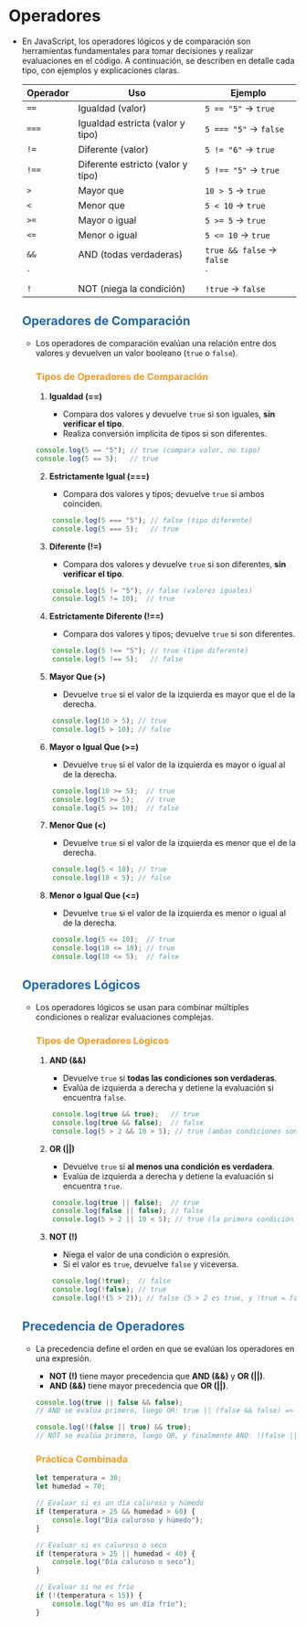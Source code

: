 # Operadores

* En JavaScript, los operadores lógicos y de comparación son herramientas fundamentales para tomar decisiones y realizar evaluaciones en el código. A continuación, se describen en detalle cada tipo, con ejemplos y explicaciones claras.

    | Operador |                Uso                |          Ejemplo          |
    | -------- | --------------------------------- | ------------------------- |
    | `==`     | Igualdad (valor)                  | `5 == "5"` → `true`       |
    | `===`    | Igualdad estricta (valor y tipo)  | `5 === "5"` → `false`     |
    | `!=`     | Diferente (valor)                 | `5 != "6"` → `true`       |
    | `!==`    | Diferente estricto (valor y tipo) | `5 !== "5"` → `true`      |
    | `>`      | Mayor que                         | `10 > 5` → `true`         |
    | `<`      | Menor que                         | `5 < 10` → `true`         |
    | `>=`     | Mayor o igual                     | `5 >= 5` → `true`         |
    | `<=`     | Menor o igual                     | `5 <= 10` → `true`        |
    | `&&`     | AND (todas verdaderas)            | `true && false` → `false` |
    | \`       |                                   | \`                        |
    | `!`      | NOT (niega la condición)          | `!true` → `false`         |


    ##  <span style="color:#2168b0">Operadores de Comparación</span>

    * Los operadores de comparación evalúan una relación entre dos valores y devuelven un valor booleano (`true` o `false`).

        ### <span style="color:#f39921">Tipos de Operadores de Comparación</span>

        1.  **Igualdad (==)**
    
            *   Compara dos valores y devuelve `true` si son iguales, **sin verificar el tipo**.
            *   Realiza conversión implícita de tipos si son diferentes.
     
        ```javascript
       console.log(5 == "5"); // true (compara valor, no tipo)
       console.log(5 == 5);   // true
        ```
        2.  **Estrictamente Igual (===)**
    
            *   Compara dos valores y tipos; devuelve `true` si ambos coinciden.
    
        ```javascript
            console.log(5 === "5"); // false (tipo diferente)
            console.log(5 === 5);   // true
        ```
        3.  **Diferente (!=)**
    
            *   Compara dos valores y devuelve `true` si son diferentes, **sin verificar el tipo**.
    
        ```javascript
            console.log(5 != "5"); // false (valores iguales)
            console.log(5 != 10);  // true
        ```   
        4.  **Estrictamente Diferente (!==)**
    
            *   Compara dos valores y tipos; devuelve `true` si son diferentes.
    
        ```javascript
            console.log(5 !== "5"); // true (tipo diferente)
            console.log(5 !== 5);   // false
        ```
        5.  **Mayor Que (>)**
    
            *   Devuelve `true` si el valor de la izquierda es mayor que el de la derecha.
    
        ```javascript
            console.log(10 > 5); // true
            console.log(5 > 10); // false
        ```
        6.  **Mayor o Igual Que (>=)**
    
            *   Devuelve `true` si el valor de la izquierda es mayor o igual al de la derecha.
    
        ```javascript
            console.log(10 >= 5);  // true
            console.log(5 >= 5);   // true
            console.log(5 >= 10);  // false
        ```
        7.  **Menor Que (<)**
    
            *   Devuelve `true` si el valor de la izquierda es menor que el de la derecha.
    
        ```javascript
            console.log(5 < 10); // true
            console.log(10 < 5); // false
        ```
        8.  **Menor o Igual Que (<=)**
    
            *   Devuelve `true` si el valor de la izquierda es menor o igual al de la derecha.
    
        ```javascript
            console.log(5 <= 10);  // true
            console.log(10 <= 10); // true
            console.log(10 <= 5);  // false
        ```

    ## <span style="color:#2168b0">Operadores Lógicos</span>

    * Los operadores lógicos se usan para combinar múltiples condiciones o realizar evaluaciones complejas.

        ### <span style="color:#f39921">Tipos de Operadores Lógicos</span>

        1.  **AND (&&)**
    
            *   Devuelve `true` si **todas las condiciones son verdaderas**.
            *   Evalúa de izquierda a derecha y detiene la evaluación si encuentra `false`.

        ```javascript
            console.log(true && true);   // true
            console.log(true && false);  // false
            console.log(5 > 2 && 10 > 5); // true (ambas condiciones son verdaderas)
        ```
        2.  **OR (||)**
    
            *   Devuelve `true` si **al menos una condición es verdadera**.
            *   Evalúa de izquierda a derecha y detiene la evaluación si encuentra `true`.
    
        ```javascript
            console.log(true || false);  // true
            console.log(false || false); // false
            console.log(5 > 2 || 10 < 5); // true (la primera condición es verdadera)
        ```
        3.  **NOT (!)**
    
            *   Niega el valor de una condición o expresión.
            *   Si el valor es `true`, devuelve `false` y viceversa.

        ```javascript
            console.log(!true);  // false
            console.log(!false); // true
            console.log(!(5 > 2)); // false (5 > 2 es true, y !true = false)
        ```

    ## <span style="color:#2168b0">Precedencia de Operadores</span>

    * La precedencia define el orden en que se evalúan los operadores en una expresión.

        *   **NOT (!)** tiene mayor precedencia que **AND (&&)** y **OR (||)**.
        *   **AND (&&)** tiene mayor precedencia que **OR (||)**.


        ```javascript
        console.log(true || false && false); 
        // AND se evalúa primero, luego OR: true || (false && false) => true || false => true

        console.log(!(false || true) && true);
        // NOT se evalúa primero, luego OR, y finalmente AND: !(false || true) && true => !true && true => false
        ```

        ### <span style="color:#f39921">Práctica Combinada</span>


        ```javascript
        let temperatura = 30;
        let humedad = 70;

        // Evaluar si es un día caluroso y húmedo
        if (temperatura > 25 && humedad > 60) {
            console.log("Día caluroso y húmedo");
        }

        // Evaluar si es caluroso o seco
        if (temperatura > 25 || humedad < 40) {
            console.log("Día caluroso o seco");
        }

        // Evaluar si no es frío
        if (!(temperatura < 15)) {
            console.log("No es un día frío");
        }
        ```
